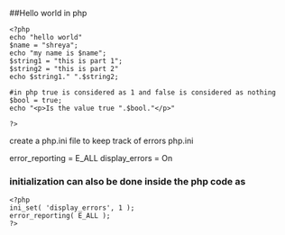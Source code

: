 ##Hello world in php
```
<?php 
echo "hello world"
$name = "shreya";
echo "my name is $name";
$string1 = "this is part 1";
$string2 = "this is part 2"
echo $string1." ".$string2;

#in php true is considered as 1 and false is considered as nothing
$bool = true;
echo "<p>Is the value true ".$bool."</p>"

?>
```
create a php.ini file to keep track of errors
php.ini

error_reporting = E_ALL
display_errors = On

### initialization can also be done inside the php code as

```
<?php 
ini_set( 'display_errors', 1 );
error_reporting( E_ALL );
?>
```
